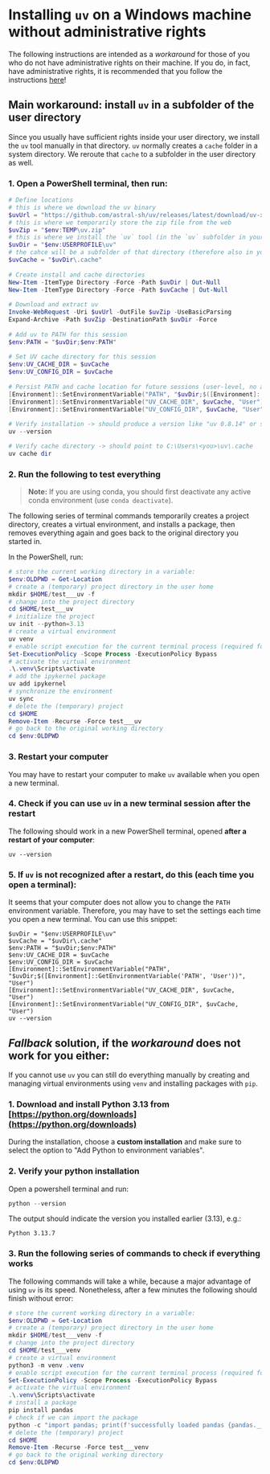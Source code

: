 # Installing `uv` on a Windows machine **without** administrative rights

The following instructions are intended as a *workaround* for those of you who do not have administrative rights on their machine. If you do, in fact, have administrative rights, it is recommended that you follow the instructions [here](setup-uv-windows-admin.md)!

## Main workaround: install `uv` in a subfolder of the user directory

Since you usually have sufficient rights inside your user directory, we install the `uv` tool manually in that directory. `uv` normally creates a `cache` folder in a system directory. We reroute that `cache` to a subfolder in the user directory as well.

### 1. Open a PowerShell terminal, then run: 

```powershell
# Define locations
# this is where we download the uv binary
$uvUrl = "https://github.com/astral-sh/uv/releases/latest/download/uv-x86_64-pc-windows-msvc.zip"
# this is where we temporarily store the zip file from the web
$uvZip = "$env:TEMP\uv.zip"
# this is where we install the `uv` tool (in the `uv` subfolder in your user directory)
$uvDir = "$env:USERPROFILE\uv"
# the cahce will be a subfolder of that directory (therefore also in your user directory tree)
$uvCache = "$uvDir\.cache"
 
# Create install and cache directories
New-Item -ItemType Directory -Force -Path $uvDir | Out-Null
New-Item -ItemType Directory -Force -Path $uvCache | Out-Null
 
# Download and extract uv
Invoke-WebRequest -Uri $uvUrl -OutFile $uvZip -UseBasicParsing
Expand-Archive -Path $uvZip -DestinationPath $uvDir -Force
 
# Add uv to PATH for this session
$env:PATH = "$uvDir;$env:PATH"
 
# Set UV cache directory for this session
$env:UV_CACHE_DIR = $uvCache
$env:UV_CONFIG_DIR = $uvCache
 
# Persist PATH and cache location for future sessions (user-level, no admin rights needed)
[Environment]::SetEnvironmentVariable("PATH", "$uvDir;$([Environment]::GetEnvironmentVariable('PATH', 'User'))", "User")
[Environment]::SetEnvironmentVariable("UV_CACHE_DIR", $uvCache, "User")
[Environment]::SetEnvironmentVariable("UV_CONFIG_DIR", $uvCache, "User")
 
# Verify installation -> should produce a version like "uv 0.8.14" or similar
uv --version

# Verify cache directory -> should point to C:\Users\<you>\uv\.cache
uv cache dir
```

### 2. Run the following to test everything

> **Note:** If you are using conda, you should first deactivate any active conda environment (use `conda deactivate`).

The following series of terminal commands temporarily creates a project directory, creates a virtual environment, and installs a package, then removes everything again and goes back to the original directory you started in.

In the PowerShell, run:
```powershell
# store the current working directory in a variable:
$env:OLDPWD = Get-Location
# create a (temporary) project directory in the user home
mkdir $HOME/test___uv -f
# change into the project directory
cd $HOME/test___uv
# initialize the project
uv init --python=3.13
# create a virtual environment
uv venv
# enable script execution for the current terminal process (required for venv activation)
Set-ExecutionPolicy -Scope Process -ExecutionPolicy Bypass
# activate the virtual environment
.\.venv\Scripts\activate
# add the ipykernel package
uv add ipykernel
# synchronize the environment
uv sync
# delete the (temporary) project
cd $HOME
Remove-Item -Recurse -Force test___uv
# go back to the original working directory
cd $env:OLDPWD
```

### 3. Restart your computer

You may have to restart your computer to make `uv` available when you open a new terminal.

### 4. Check if you can use `uv` in a new terminal session after the restart

The following should work in a new PowerShell terminal, opened **after a restart of your computer**:

```
uv --version
```

### 5. If `uv` is not recognized after a restart, do this (each time you open a terminal):

It seems that your computer does not allow you to change the `PATH` environment variable. Therefore, you may have to set the settings each time you open a new terminal. You can use this snippet:

```
$uvDir = "$env:USERPROFILE\uv"
$uvCache = "$uvDir\.cache"
$env:PATH = "$uvDir;$env:PATH"
$env:UV_CACHE_DIR = $uvCache
$env:UV_CONFIG_DIR = $uvCache 
[Environment]::SetEnvironmentVariable("PATH", "$uvDir;$([Environment]::GetEnvironmentVariable('PATH', 'User'))", "User")
[Environment]::SetEnvironmentVariable("UV_CACHE_DIR", $uvCache, "User")
[Environment]::SetEnvironmentVariable("UV_CONFIG_DIR", $uvCache, "User")
uv --version
```

## *Fallback* solution, if the *workaround* does not work for you either:

If you cannot use `uv` you can still do everything manually by creating and managing virtual environments using `venv` and installing packages with `pip`.

### 1. Download and install Python 3.13 from [https://python.org/downloads](https://python.org/downloads)

During the installation, choose a **custom installation** and make sure to select the option to "Add Python to environment variables".

### 2. Verify your python installation

Open a powershell terminal and run:

```powershell
python --version
```

The output should indicate the version you installed earlier (3.13), e.g.:

```
Python 3.13.7
```

### 3. Run the following series of commands to check if everything works

The following commands will take a while, because a major advantage of using `uv` is its speed. Nonetheless, after a few minutes the following should finish without error:

```powershell
# store the current working directory in a variable:
$env:OLDPWD = Get-Location
# create a (temporary) project directory in the user home
mkdir $HOME/test___venv -f
# change into the project directory
cd $HOME/test___venv
# create a virtual environment
python3 -m venv .venv
# enable script execution for the current terminal process (required for venv activation)
Set-ExecutionPolicy -Scope Process -ExecutionPolicy Bypass
# activate the virtual environment
.\.venv\Scripts\activate
# install a package
pip install pandas
# check if we can import the package
python -c "import pandas; print(f'successfully loaded pandas {pandas.__version__}')"
# delete the (temporary) project
cd $HOME
Remove-Item -Recurse -Force test___venv
# go back to the original working directory
cd $env:OLDPWD
```

